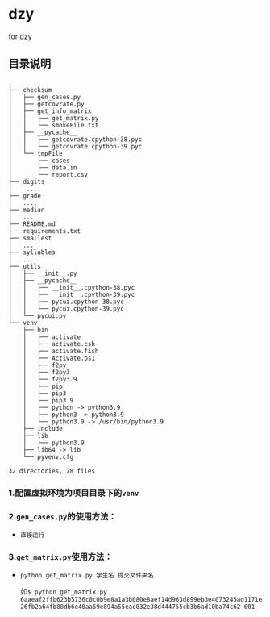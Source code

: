 # dzy
for dzy 

## 目录说明

```
.
├── checksum
│   ├── gen_cases.py
│   ├── getcovrate.py
│   ├── get_info_matrix
│   │   ├── get_matrix.py
│   │   └── smokeFile.txt
│   ├── __pycache__
│   │   ├── getcovrate.cpython-38.pyc
│   │   └── getcovrate.cpython-39.pyc
│   └── tmpFile
│       ├── cases
│       ├── data.in
│       └── report.csv
├── digits
│    ....
├── grade
│   ....
├── median
│   ...
├── README.md
├── requirements.txt
├── smallest
│   ...
├── syllables
│   ...
├── utils 
│   ├── __init__.py
│   ├── __pycache__
│   │   ├── __init__.cpython-38.pyc
│   │   ├── __init__.cpython-39.pyc
│   │   ├── pycui.cpython-38.pyc
│   │   └── pycui.cpython-39.pyc
│   └── pycui.py
└── venv
    ├── bin
    │   ├── activate
    │   ├── activate.csh
    │   ├── activate.fish
    │   ├── Activate.ps1
    │   ├── f2py
    │   ├── f2py3
    │   ├── f2py3.9
    │   ├── pip
    │   ├── pip3
    │   ├── pip3.9
    │   ├── python -> python3.9
    │   ├── python3 -> python3.9
    │   └── python3.9 -> /usr/bin/python3.9
    ├── include
    ├── lib
    │   └── python3.9
    ├── lib64 -> lib
    └── pyvenv.cfg

32 directories, 78 files
```


### 1.配置虚拟环境为项目目录下的`venv`

### 2.`gen_cases.py`的使用方法：

- `直接运行`

### 3.`get_matrix.py`使用方法：

- `python get_matrix.py 学生名 提交文件夹名`

  如`$ python get_matrix.py 6aaeaf2ffb623b5736c0c0b9e8a1a3b080e8aef14d963d899eb3e4073245ad1171e26fb2a64fb88db6e40aa59e894a55eac832e38d444755cb3b6ad10ba74c62 001`  

